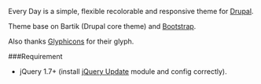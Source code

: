 Every Day is a simple, flexible recolorable and responsive theme for [Drupal](https://drupal.org).

Theme base on Bartik (Drupal core theme) and [Bootstrap](http://getbootstrap.com).

Also thanks [Glyphicons](http://glyphicons.com/) for their glyph.

###Requirement

- jQuery 1.7+ (install [jQuery Update](http://dgo.to/jquery_update) module and config correctly).